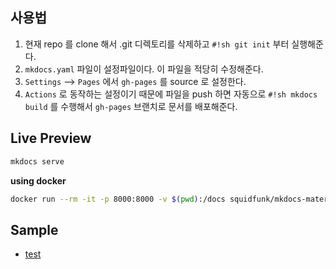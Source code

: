 
## 사용법

1. 현재 repo 를 clone 해서 .git 디렉토리를 삭제하고
   `#!sh git init` 부터 실행해준다.
1. `mkdocs.yaml` 파일이 설정파일이다. 이 파일을 적당히 수정해준다.
1. `Settings` --> `Pages` 에서 `gh-pages` 를 source 로 설정한다.
1. `Actions` 로 동작하는 설정이기 때문에 파일을 push 하면 자동으로 `#!sh mkdocs build` 를 수행해서
   `gh-pages` 브랜치로 문서를 배포해준다.

## Live Preview

```sh
mkdocs serve
```

**using docker**
```sh
docker run --rm -it -p 8000:8000 -v $(pwd):/docs squidfunk/mkdocs-material
```

## Sample

- [test](test)
